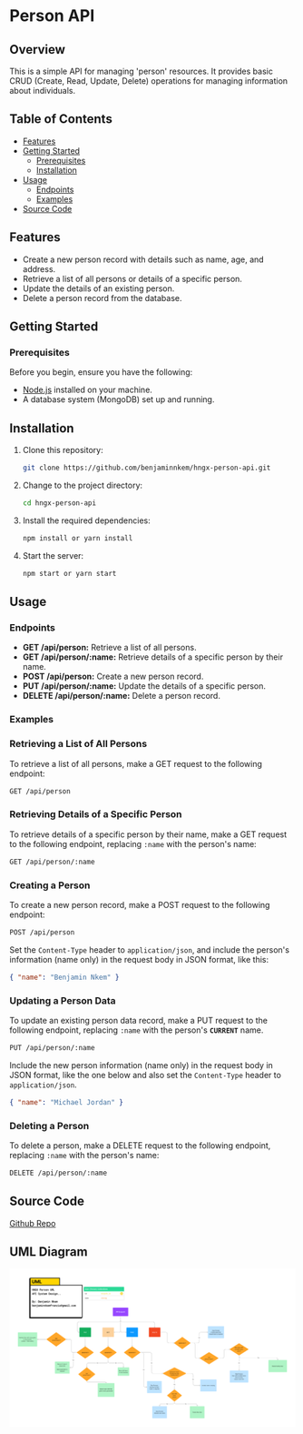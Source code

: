 # Person API

## Overview

This is a simple API for managing 'person' resources. It provides basic CRUD (Create, Read, Update, Delete) operations for managing information about individuals.

## Table of Contents

- [Features](#features)
- [Getting Started](#getting-started)
  - [Prerequisites](#prerequisites)
  - [Installation](#installation)
- [Usage](#usage)
  - [Endpoints](#endpoints)
  - [Examples](#examples)
- [Source Code](#source-code)

## Features

- Create a new person record with details such as name, age, and address.
- Retrieve a list of all persons or details of a specific person.
- Update the details of an existing person.
- Delete a person record from the database.

## Getting Started

### Prerequisites

Before you begin, ensure you have the following:

- [Node.js](https://nodejs.org/) installed on your machine.
- A database system (MongoDB) set up and running.

## Installation

1. Clone this repository:

   ```bash
   git clone https://github.com/benjaminnkem/hngx-person-api.git
   ```

2. Change to the project directory:

   ```bash
   cd hngx-person-api
   ```

3. Install the required dependencies:

   ```bash
   npm install or yarn install
   ```

4. Start the server:

   ```bash
   npm start or yarn start
   ```

## Usage

### Endpoints

- **GET /api/person:** Retrieve a list of all persons.
- **GET /api/person/:name:** Retrieve details of a specific person by their name.
- **POST /api/person:** Create a new person record.
- **PUT /api/person/:name:** Update the details of a specific person.
- **DELETE /api/person/:name:** Delete a person record.

### Examples

### Retrieving a List of All Persons

To retrieve a list of all persons, make a GET request to the following endpoint:

```bash
GET /api/person
```

### Retrieving Details of a Specific Person

To retrieve details of a specific person by their name, make a GET request to the following endpoint, replacing `:name` with the person's name:

```bash
GET /api/person/:name
```

### Creating a Person

To create a new person record, make a POST request to the following endpoint:

```bash
POST /api/person
```

Set the `Content-Type` header to `application/json`, and include the person's information (name only) in the request body in JSON format, like this:

```json
{ "name": "Benjamin Nkem" }
```

### Updating a Person Data

To update an existing person data record, make a PUT request to the following endpoint, replacing `:name` with the person's **`CURRENT`** name.

```bash
PUT /api/person/:name
```

Include the new person information (name only) in the request body in JSON format, like the one below and also set the `Content-Type` header to `application/json`.

```json
{ "name": "Michael Jordan" }
```

### Deleting a Person

To delete a person, make a DELETE request to the following endpoint, replacing `:name` with the person's name:

```bash
DELETE /api/person/:name
```
## Source Code

[Github Repo](https://github.com/benjaminnkem/hngx-person-api)

## UML Diagram
<!-- ![UML Diagram](https://github.com/[username]/[reponame]/blob/[branch]/image.jpg?raw=true) -->
![UML Diagram by Benjamin Nkem](/assets/person-api-plan.png)
